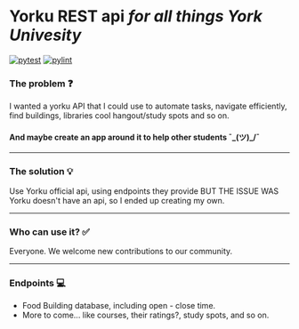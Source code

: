 
# Yorku REST api *for all things York Univesity*
[![pytest](https://github.com/SSADC-at-york/Yoki/actions/workflows/pytest.yml/badge.svg)](https://github.com/SSADC-at-york/Yoki/actions/workflows/pytest.yml) [![pylint](https://github.com/SSADC-at-york/Yoki/actions/workflows/pylint.yml/badge.svg?branch=Aayush9029-patch-1)](https://github.com/SSADC-at-york/Yoki/actions/workflows/pylint.yml)

### The problem ❓

I wanted a yorku API that I could use to automate tasks, navigate efficiently, find buildings, libraries cool hangout/study spots and so on.
#### And maybe create an app around it to help other students ¯\_(ツ)_/¯

---

### The solution 💡
Use Yorku official api, using endpoints they provide BUT THE ISSUE WAS  Yorku doesn't have an api, so I ended up creating my own.

---

### Who can use it? ✅
Everyone. We welcome new contributions to our community.

---

### Endpoints 💻
- Food Building database, including open - close time.
- More to come... like courses, their ratings?, study spots, and so on.




